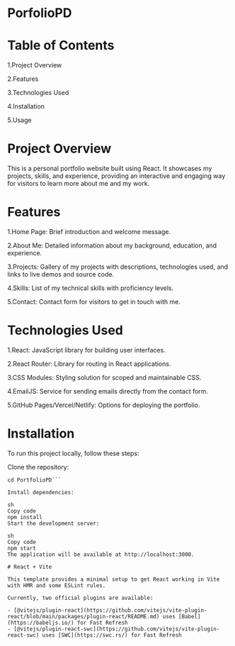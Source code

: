 # PorfolioPD
# Table of Contents
1.Project Overview

2.Features

3.Technologies Used

4.Installation

5.Usage

# Project Overview
This is a personal portfolio website built using React. It showcases my projects, skills, and experience, providing an interactive and engaging way for visitors to learn more about me and my work.

# Features
1.Home Page: Brief introduction and welcome message.

2.About Me: Detailed information about my background, education, and experience.

3.Projects: Gallery of my projects with descriptions, technologies used, and links to live demos and source code.

4.Skills: List of my technical skills with proficiency levels.

5.Contact: Contact form for visitors to get in touch with me.

# Technologies Used
1.React: JavaScript library for building user interfaces.

2.React Router: Library for routing in React applications.

3.CSS Modules: Styling solution for scoped and maintainable CSS.

4.EmailJS: Service for sending emails directly from the contact form.

5.GitHub Pages/Vercel/Netlify: Options for deploying the portfolio.

# Installation
To run this project locally, follow these steps:

Clone the repository:


```https://github.com/PalakDahare/PortfolioPD.git
cd PortfolioPD```

Install dependencies:

sh
Copy code
npm install
Start the development server:

sh
Copy code
npm start
The application will be available at http://localhost:3000.

# React + Vite

This template provides a minimal setup to get React working in Vite with HMR and some ESLint rules.

Currently, two official plugins are available:

- [@vitejs/plugin-react](https://github.com/vitejs/vite-plugin-react/blob/main/packages/plugin-react/README.md) uses [Babel](https://babeljs.io/) for Fast Refresh
- [@vitejs/plugin-react-swc](https://github.com/vitejs/vite-plugin-react-swc) uses [SWC](https://swc.rs/) for Fast Refresh
